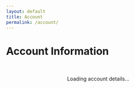 ```yaml
---
layout: default
title: Account
permalink: /account/
---
```


# Account Information

<div id="account-info" style="text-align:center; margin-top:50px;">
  <p>Loading account details...</p>
</div>

<script src="https://cdn.jsdelivr.net/npm/@supabase/supabase-js"></script>
<script>
const { createClient } = window.supabase;
const client = createClient(
  "https://lkhrfezubnpdzyduoglu.supabase.co",
  "eyJhbGciOiJIUzI1NiIsInR5cCI6IkpXVCJ9.eyJpc3MiOiJzdXBhYmFzZSIsInJlZiI6ImxraHJmZXp1Ym5wZHp5ZHVvZ2x1Iiwicm9sZSI6ImFub24iLCJpYXQiOjE3NTU3NzQ3NTYsImV4cCI6MjA3MTM1MDc1Nn0.CmXHYzLAP370bjXa9mjSa-O7uH4sx3ADl7djAvQSWOY"
);

async function loadUser() {
  const { data: { session } } = await client.auth.getSession();

  if (!session) {
    document.getElementById("account-info").innerHTML = `
      <p>You are not logged in. <a href="/login">Login here</a></p>
    `;
    return;
  }

  const user = session.user;
  document.getElementById("account-info").innerHTML = `
    <img src="${user.user_metadata.avatar_url}" width="80" height="80" style="border-radius:50%;"><br><br>
    <strong>Name:</strong> ${user.user_metadata.full_name}<br>
    <strong>Email:</strong> ${user.email}<br><br>
    <button onclick="logout()" style="
      background:#e74c3c; color:white; border:none; padding:10px 20px;
      border-radius:6px; cursor:pointer;">Logout</button>
  `;
}

async function logout() {
  await client.auth.signOut();
  window.location.href = "/login";
}

loadUser();
</script>
